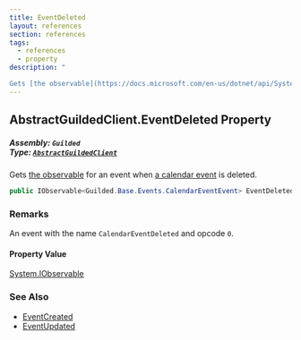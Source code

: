 ```yaml
---
title: EventDeleted
layout: references
section: references
tags:
  - references
  - property
description: "

Gets [the observable](https://docs.microsoft.com/en-us/dotnet/api/System.IObservable-1 'System.IObservable`1') for an event when [a calendar event](CalendarEvent 'Guilded.Base.Content.CalendarEvent') is deleted."
---
```


## AbstractGuildedClient.EventDeleted Property
##### **Assembly:** `Guilded`<br/>**Type:** [`AbstractGuildedClient`](AbstractGuildedClient 'Guilded.AbstractGuildedClient')

Gets [the observable](https://docs.microsoft.com/en-us/dotnet/api/System.IObservable-1 'System.IObservable`1') for an event when [a calendar event](CalendarEvent 'Guilded.Base.Content.CalendarEvent') is deleted.

```csharp
public IObservable<Guilded.Base.Events.CalendarEventEvent> EventDeleted { get; }
```

### Remarks
  
An event with the name `CalendarEventDeleted` and opcode `0`.

#### Property Value
[System.IObservable](https://docs.microsoft.com/en-us/dotnet/api/System.IObservable 'System.IObservable')

### See Also
- [EventCreated](AbstractGuildedClient.EventCreated 'Guilded.AbstractGuildedClient.EventCreated')
- [EventUpdated](AbstractGuildedClient.EventUpdated 'Guilded.AbstractGuildedClient.EventUpdated')